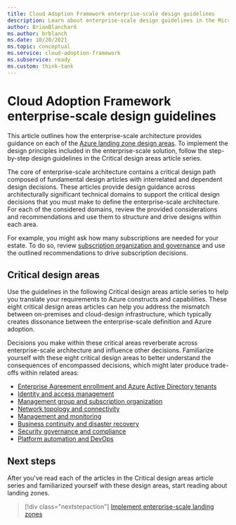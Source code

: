 ```yaml
---
title: Cloud Adoption Framework enterprise-scale design guidelines
description: Learn about enterprise-scale design guidelines in the Microsoft Cloud Adoption Framework for Azure.
author: BrianBlanchard
ms.author: brblanch
ms.date: 10/20/2021
ms.topic: conceptual
ms.service: cloud-adoption-framework
ms.subservice: ready
ms.custom: think-tank
---
```


# Cloud Adoption Framework enterprise-scale design guidelines

This article outlines how the enterprise-scale architecture provides guidance on each of the [Azure landing zone design areas](../landing-zone/design-areas.md). To implement the design principles included in the enterprise-scale solution, follow the step-by-step design guidelines in the Critical design areas article series.

The core of enterprise-scale architecture contains a critical design path composed of fundamental design articles with interrelated and dependent design decisions. These articles provide design guidance across architecturally significant technical domains to support the critical design decisions that you must make to define the enterprise-scale architecture. For each of the considered domains, review the provided considerations and recommendations and use them to structure and drive designs within each area.

For example, you might ask how many subscriptions are needed for your estate. To do so, review [subscription organization and governance](./management-group-and-subscription-organization.md#subscription-organization-and-governance) and use the outlined recommendations to drive subscription decisions.

## Critical design areas

Use the guidelines in the following Critical design areas article series to help you translate your requirements to Azure constructs and capabilities. These eight critical design areas articles can help you address the mismatch between on-premises and cloud-design infrastructure, which typically creates dissonance between the enterprise-scale definition and Azure adoption.

Decisions you make within these critical areas reverberate across enterprise-scale architecture and influence other decisions. Familiarize yourself with these eight critical design areas to better understand the consequences of encompassed decisions, which might later produce trade-offs within related areas:

- [Enterprise Agreement enrollment and Azure Active Directory tenants](./enterprise-enrollment-and-azure-ad-tenants.md)
- [Identity and access management](./identity-and-access-management.md)
- [Management group and subscription organization](./management-group-and-subscription-organization.md)
- [Network topology and connectivity](./network-topology-and-connectivity.md)
- [Management and monitoring](./management-and-monitoring.md)
- [Business continuity and disaster recovery](./business-continuity-and-disaster-recovery.md)
- [Security governance and compliance](./security-governance-and-compliance.md)
- [Platform automation and DevOps](./platform-automation-and-devops.md)

## Next steps

After you've read each of the articles in the Critical design areas article series and familiarized yourself with these design areas, start reading about landing zones.

> [!div class="nextstepaction"]
> [Implement enterprise-scale landing zones](./implementation.md)